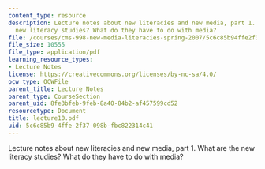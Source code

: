 ```yaml
---
content_type: resource
description: Lecture notes about new literacies and new media, part 1. What are the
  new literacy studies? What do they have to do with media?
file: /courses/cms-998-new-media-literacies-spring-2007/5c6c85b94ffe2f37098bfbc822314c41_lecture10.pdf
file_size: 10555
file_type: application/pdf
learning_resource_types:
- Lecture Notes
license: https://creativecommons.org/licenses/by-nc-sa/4.0/
ocw_type: OCWFile
parent_title: Lecture Notes
parent_type: CourseSection
parent_uid: 8fe3bfeb-9feb-8a40-84b2-af457599cd52
resourcetype: Document
title: lecture10.pdf
uid: 5c6c85b9-4ffe-2f37-098b-fbc822314c41
---
```

Lecture notes about new literacies and new media, part 1. What are the new literacy studies? What do they have to do with media?